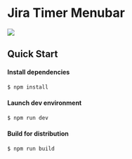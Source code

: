 # Jira Timer Menubar

<img src="/static/demo.gif?raw=true">

## Quick Start

#### Install dependencies

```bash
$ npm install
```

#### Launch dev environment

```bash
$ npm run dev
```

#### Build for distribution

```bash
$ npm run build
```
